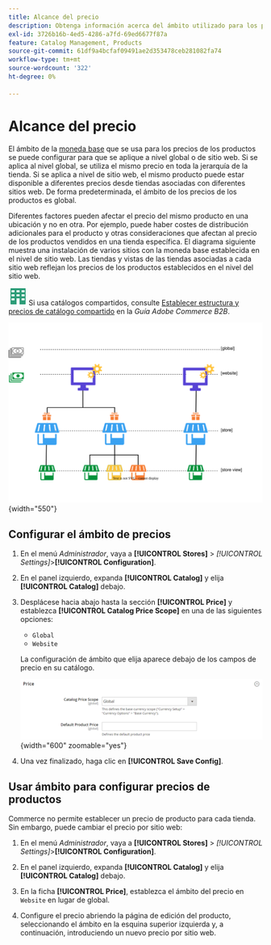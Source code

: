 ```yaml
---
title: Alcance del precio
description: Obtenga información acerca del ámbito utilizado para los precios de los productos, que se pueden configurar para aplicarse a nivel global o de sitio web.
exl-id: 3726b16b-4ed5-4286-a7fd-69ed6677f87a
feature: Catalog Management, Products
source-git-commit: 61df9a4bcfaf09491ae2d353478ceb281082fa74
workflow-type: tm+mt
source-wordcount: '322'
ht-degree: 0%

---
```


# Alcance del precio

El ámbito de la [moneda base](../stores-purchase/currency-configuration.md) que se usa para los precios de los productos se puede configurar para que se aplique a nivel global o de sitio web. Si se aplica al nivel global, se utiliza el mismo precio en toda la jerarquía de la tienda. Si se aplica a nivel de sitio web, el mismo producto puede estar disponible a diferentes precios desde tiendas asociadas con diferentes sitios web. De forma predeterminada, el ámbito de los precios de los productos es global.

Diferentes factores pueden afectar el precio del mismo producto en una ubicación y no en otra. Por ejemplo, puede haber costes de distribución adicionales para el producto y otras consideraciones que afectan al precio de los productos vendidos en una tienda específica. El diagrama siguiente muestra una instalación de varios sitios con la moneda base establecida en el nivel de sitio web. Las tiendas y vistas de las tiendas asociadas a cada sitio web reflejan los precios de los productos establecidos en el nivel del sitio web.

![Adobe Commerce B2B](../assets/b2b.svg) Si usa catálogos compartidos, consulte [Establecer estructura y precios de catálogo compartido](../b2b/catalog-shared-pricing-structure.md) en la _Guía Adobe Commerce B2B_.

![Diagrama del ámbito del precio](./assets/catalog-price-scope.svg){width="550"}

## Configurar el ámbito de precios

1. En el menú _Administrador_, vaya a **[!UICONTROL Stores]** > _[!UICONTROL Settings]_>**[!UICONTROL Configuration]**.

1. En el panel izquierdo, expanda **[!UICONTROL Catalog]** y elija **[!UICONTROL Catalog]** debajo.

1. Desplácese hacia abajo hasta la sección **[!UICONTROL Price]** y establezca **[!UICONTROL Catalog Price Scope]** en una de las siguientes opciones:

   - `Global`
   - `Website`

   La configuración de ámbito que elija aparece debajo de los campos de precio en su catálogo.

   ![Ámbito de precio de catálogo](./assets/catalog-price.png){width="600" zoomable="yes"}

1. Una vez finalizado, haga clic en **[!UICONTROL Save Config]**.

## Usar ámbito para configurar precios de productos

Commerce no permite establecer un precio de producto para cada tienda. Sin embargo, puede cambiar el precio por sitio web:

1. En el menú _Administrador_, vaya a **[!UICONTROL Stores]** > _[!UICONTROL Settings]_>**[!UICONTROL Configuration]**.

1. En el panel izquierdo, expanda **[!UICONTROL Catalog]** y elija **[!UICONTROL Catalog]** debajo.

1. En la ficha **[!UICONTROL Price]**, establezca el ámbito del precio en `Website` en lugar de global.

1. Configure el precio abriendo la página de edición del producto, seleccionando el ámbito en la esquina superior izquierda y, a continuación, introduciendo un nuevo precio por sitio web.
